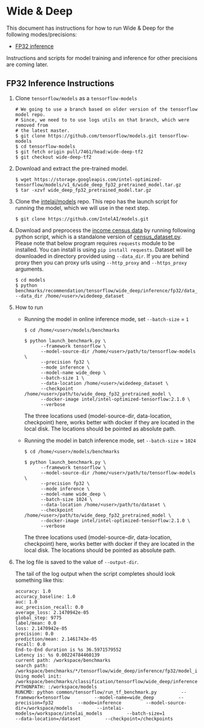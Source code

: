 # Wide & Deep

This document has instructions for how to run Wide & Deep for the
following modes/precisions:
* [FP32 inference](#fp32-inference-instructions)

Instructions and scripts for model training and inference
for other precisions are coming later.

## FP32 Inference Instructions

1. Clone `tensorflow/models` as a `tensorflow-models`
       
    ```
    # We going to use a branch based on older version of the tensorflow model repo.
    # Since, we need to to use logs utils on that branch, which were removed from 
    # the latest master.
    $ git clone https://github.com/tensorflow/models.git tensorflow-models
    $ cd tensorflow-models
    $ git fetch origin pull/7461/head:wide-deep-tf2  
    $ git checkout wide-deep-tf2 
    ```
    
2. Download and extract the pre-trained model.
    ```
    $ wget https://storage.googleapis.com/intel-optimized-tensorflow/models/v1_6/wide_deep_fp32_pretrained_model.tar.gz
    $ tar -xzvf wide_deep_fp32_pretrained_model.tar.gz
    ```
 
3. Clone the [intelai/models](https://github.com/intelai/models) repo.
This repo has the launch script for running the model, which we will
use in the next step.

    ```
    $ git clone https://github.com/IntelAI/models.git
    ```
4. Download and preprocess the [income census data](https://archive.ics.uci.edu/ml/datasets/Census+Income) by running 
   following python script, which is a standalone version of [census_dataset.py](https://github.com/tensorflow/models/blob/master/official/wide_deep/census_dataset.py). 
   Please note that below program requires `requests` module to be installed. You can install is using `pip install requests`. 
   Dataset will be downloaded in directory provided using `--data_dir`. If you are behind proxy then you can proxy urls 
   using `--http_proxy` and `--https_proxy` arguments.
   ```
   $ cd models
   $ python benchmarks/recommendation/tensorflow/wide_deep/inference/fp32/data_download.py --data_dir /home/<user>/widedeep_dataset
   ```

5. How to run

   * Running the model in online inference mode, set `--batch-size` = `1`
       ``` 
       $ cd /home/<user>/models/benchmarks
    
       $ python launch_benchmark.py \ 
             --framework tensorflow \ 
             --model-source-dir /home/<user>/path/to/tensorflow-models \
             --precision fp32 \
             --mode inference \
             --model-name wide_deep \
             --batch-size 1 \
             --data-location /home/<user>/widedeep_dataset \
             --checkpoint /home/<user>/path/to/wide_deep_fp32_pretrained_model \
             --docker-image intel/intel-optimized-tensorflow:2.1.0 \
             --verbose
       ```
       The three locations used (model-source-dir, data-location, checkpoint) here, 
       works better with docker if they are located in the local disk. The locations 
       should be pointed as absolute path.

   * Running the model in batch inference mode, set `--batch-size` = `1024`
       ``` 
       $ cd /home/<user>/models/benchmarks
    
       $ python launch_benchmark.py \ 
             --framework tensorflow \ 
             --model-source-dir /home/<user>/path/to/tensorflow-models \
             --precision fp32 \
             --mode inference \
             --model-name wide_deep \
             --batch-size 1024 \
             --data-location /home/<user>/path/to/dataset \
             --checkpoint /home/<user>/path/to/wide_deep_fp32_pretrained_model \
             --docker-image intel/intel-optimized-tensorflow:2.1.0 \
             --verbose
       ```
       The three locations used (model-source-dir, data-location, checkpoint) here, 
       works better with docker if they are located in the local disk. The locations 
       should be pointed as absolute path.

6. The log file is saved to the value of `--output-dir`.

   The tail of the log output when the script completes should look
   something like this:

    ```
    accuracy: 1.0
    accuracy_baseline: 1.0
    auc: 1.0
    auc_precision_recall: 0.0
    average_loss: 2.1470942e-05
    global_step: 9775
    label/mean: 0.0
    loss: 2.1470942e-05
    precision: 0.0
    prediction/mean: 2.1461743e-05
    recall: 0.0
    End-to-End duration is %s 36.5971579552
    Latency is: %s 0.00224784460139
    current path: /workspace/benchmarks
    search path: /workspace/benchmarks/*/tensorflow/wide_deep/inference/fp32/model_init.py
    Using model init: /workspace/benchmarks/classification/tensorflow/wide_deep/inference/fp32/model_init.py
    PYTHONPATH: :/workspace/models
    RUNCMD: python common/tensorflow/run_tf_benchmark.py         --framework=tensorflow         --model-name=wide_deep         --precision=fp32         --mode=inference         --model-source-dir=/workspace/models         --intelai-models=/workspace/intelai_models         --batch-size=1                  --data-location=/dataset         --checkpoint=/checkpoints
    ```
